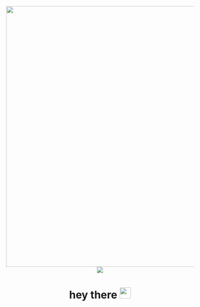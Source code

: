 <div id="header" align="center">
  <img src="https://media.giphy.com/media/k0ijJhqrUP4T2EvmJ1/giphy.gif" width="700"/>
  <div id="badge">
    <a href="https://www.hellotaiwan.ml">
      <img src="https://img.shields.io/badge/Official_Site-brightgreen?style=for-the-badge&logo=linkedin&logoColor=white"/>
    </a>
  </div>
  <h1>
    hey there
    <img src="https://media.giphy.com/media/hvRJCLFzcasrR4ia7z/giphy.gif" width="30px"/>
  </h1>
</div>
